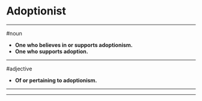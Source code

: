 # Adoptionist
---
#noun
- **One who believes in or supports adoptionism.**
- **One who supports adoption.**
---
#adjective
- **Of or pertaining to adoptionism.**
---
---
